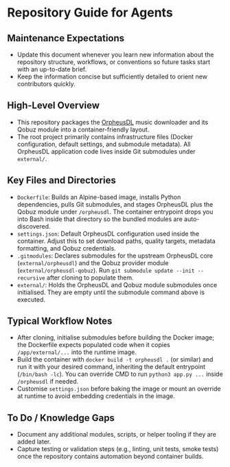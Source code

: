 # Repository Guide for Agents

## Maintenance Expectations
- Update this document whenever you learn new information about the repository structure, workflows, or conventions so future tasks start with an up-to-date brief.
- Keep the information concise but sufficiently detailed to orient new contributors quickly.

## High-Level Overview
- This repository packages the [OrpheusDL](https://github.com/OrfiTeam/OrpheusDL) music downloader and its Qobuz module into a container-friendly layout.
- The root project primarily contains infrastructure files (Docker configuration, default settings, and submodule metadata). All OrpheusDL application code lives inside Git submodules under `external/`.

## Key Files and Directories
- `Dockerfile`: Builds an Alpine-based image, installs Python dependencies, pulls Git submodules, and stages OrpheusDL plus the Qobuz module under `/orpheusdl`. The container entrypoint drops you into Bash inside that directory so the bundled modules are auto-discovered.
- `settings.json`: Default OrpheusDL configuration used inside the container. Adjust this to set download paths, quality targets, metadata formatting, and Qobuz credentials.
- `.gitmodules`: Declares submodules for the upstream OrpheusDL core (`external/orpheusdl`) and the Qobuz provider module (`external/orpheusdl-qobuz`). Run `git submodule update --init --recursive` after cloning to populate them.
- `external/`: Holds the OrpheusDL and Qobuz module submodules once initialised. They are empty until the submodule command above is executed.

## Typical Workflow Notes
- After cloning, initialise submodules before building the Docker image; the Dockerfile expects populated code when it copies `/app/external/...` into the runtime image.
- Build the container with `docker build -t orpheusdl .` (or similar) and run it with your desired command, inheriting the default entrypoint (`/bin/bash -lc`). You can override CMD to run `python3 app.py ...` inside `/orpheusdl` if needed.
- Customise `settings.json` before baking the image or mount an override at runtime to avoid embedding credentials in the image.

## To Do / Knowledge Gaps
- Document any additional modules, scripts, or helper tooling if they are added later.
- Capture testing or validation steps (e.g., linting, unit tests, smoke tests) once the repository contains automation beyond container builds.
